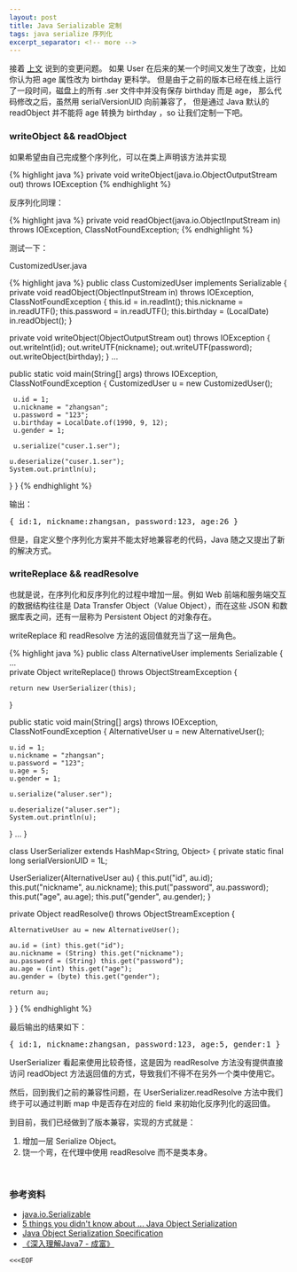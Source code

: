 ```yaml
---
layout: post
title: Java Serializable 定制
tags: java serialize 序列化
excerpt_separator: <!-- more -->
---
```


接着 [上文](/2016/05/29/java-serializable-basics/) 说到的变更问题。
如果 User 在后来的某一个时间又发生了改变，比如你认为把 age 属性改为 birthday 更科学。
但是由于之前的版本已经在线上运行了一段时间，磁盘上的所有 .ser 文件中并没有保存 birthday 而是 age，
那么代码修改之后，虽然用 serialVersionUID 向前兼容了，
但是通过 Java 默认的 readObject 并不能将 age 转换为 birthday ，so 让我们定制一下吧。
<!-- more -->

### writeObject && readObject

如果希望由自己完成整个序列化，可以在类上声明该方法并实现

{% highlight java %}
private void writeObject(java.io.ObjectOutputStream out)
     throws IOException
{% endhighlight %}

反序列化同理：

{% highlight java %}
private void readObject(java.io.ObjectInputStream in)
   throws IOException, ClassNotFoundException;
{% endhighlight %}

测试一下：

CustomizedUser.java

{% highlight java %}
public class CustomizedUser implements Serializable {
  private void readObject(ObjectInputStream in) throws IOException, 
    ClassNotFoundException {
    this.id = in.readInt();
    this.nickname = in.readUTF();
    this.password = in.readUTF();
    this.birthday = (LocalDate) in.readObject();
  }

  private void writeObject(ObjectOutputStream out) throws IOException {
    out.writeInt(id);
    out.writeUTF(nickname);
    out.writeUTF(password);
    out.writeObject(birthday);
  }
  ...

  public static void main(String[] args) throws IOException, 
    ClassNotFoundException {
    CustomizedUser u = new CustomizedUser();

     u.id = 1;
     u.nickname = "zhangsan";
     u.password = "123";
     u.birthday = LocalDate.of(1990, 9, 12);
     u.gender = 1;
    
     u.serialize("cuser.1.ser");

    u.deserialize("cuser.1.ser");
    System.out.println(u);
  }
}
{% endhighlight %}

输出：

<pre>{ id:1, nickname:zhangsan, password:123, age:26 }</pre>

但是，自定义整个序列化方案并不能太好地兼容老的代码，Java 随之又提出了新的解决方式。

### writeReplace && readResolve

也就是说，在序列化和反序列化的过程中增加一层。例如 Web 前端和服务端交互的数据结构往往是 Data Transfer Object（Value Object），而在这些 JSON 和数据库表之间，还有一层称为 Persistent Object 的对象存在。

writeReplace 和 readResolve 方法的返回值就充当了这一层角色。

{% highlight java %}
public class AlternativeUser implements Serializable {
  ...  
  private Object writeReplace() throws ObjectStreamException {
    
    return new UserSerializer(this);
  }

  public static void main(String[] args) throws IOException, 
    ClassNotFoundException {
    AlternativeUser u = new AlternativeUser();

    u.id = 1;
    u.nickname = "zhangsan";
    u.password = "123";
    u.age = 5;
    u.gender = 1;
    
    u.serialize("aluser.ser");

    u.deserialize("aluser.ser");
    System.out.println(u);
  }
  ... 
}

class UserSerializer extends HashMap<String, Object> {
  private static final long serialVersionUID = 1L;

  UserSerializer(AlternativeUser au) {
    this.put("id", au.id);
    this.put("nickname", au.nickname);
    this.put("password", au.password);
    this.put("age", au.age);
    this.put("gender", au.gender);
  }

  private Object readResolve() throws ObjectStreamException {

    AlternativeUser au = new AlternativeUser();
    
    au.id = (int) this.get("id");
    au.nickname = (String) this.get("nickname");
    au.password = (String) this.get("password");
    au.age = (int) this.get("age");
    au.gender = (byte) this.get("gender");
    
    return au;
  }
}
{% endhighlight %}

最后输出的结果如下：

<pre>{ id:1, nickname:zhangsan, password:123, age:5, gender:1 }</pre>

UserSerializer 看起来使用比较奇怪，这是因为 readResolve 方法没有提供直接访问 readObject 方法返回值的方式，导致我们不得不在另外一个类中使用它。

然后，回到我们之前的兼容性问题，在 UserSerializer.readResolve 方法中我们终于可以通过判断 map 中是否存在对应的 field 来初始化反序列化的返回值。

到目前，我们已经做到了版本兼容，实现的方式就是：

1. 增加一层 Serialize Object。
1. 饶一个弯，在代理中使用 readResolve 而不是类本身。

<br>

### 参考资料

* [java.io.Serializable](http://docs.oracle.com/javase/8/docs/api/java/io/Serializable.html)
* [5 things you didn't know about ... Java Object Serialization](http://www.ibm.com/developerworks/library/j-5things1/)
* [Java Object Serialization Specification](https://docs.oracle.com/javase/8/docs/platform/serialization/spec/serial-arch.html)
* [《深入理解Java7 - 成富》](https://read.douban.com/ebook/15162299/)

`<<<EOF`